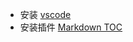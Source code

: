 - 安装 [vscode](https://code.visualstudio.com/)
- 安装插件 [Markdown TOC](https://marketplace.visualstudio.com/items?itemName=AlanWalk.markdown-toc)